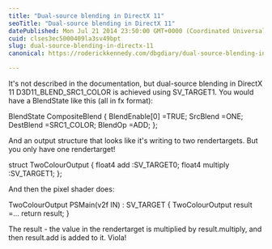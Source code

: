 ```yaml
---
title: "Dual-source blending in DirectX 11"
seoTitle: "Dual-source blending in DirectX 11"
datePublished: Mon Jul 21 2014 23:50:00 GMT+0000 (Coordinated Universal Time)
cuid: clses3ec5000409la3sv49bpt
slug: dual-source-blending-in-directx-11
canonical: https://roderickkennedy.com/dbgdiary/dual-source-blending-in-directx-11

---
```


It's not described in the documentation, but dual-source blending in DirectX 11 D3D11\_BLEND\_SRC1\_COLOR is achieved using SV\_TARGET1. You would have a BlendState like this (all in fx format):

BlendState CompositeBlend { BlendEnable\[0\] =TRUE; SrcBlend =ONE; DestBlend =SRC1\_COLOR; BlendOp =ADD; };

And an output structure that looks like it's writing to two rendertargets. But you only have one rendertarget!

struct TwoColourOutput { float4 add :SV\_TARGET0; float4 multiply :SV\_TARGET1; };

And then the pixel shader does:

TwoColourOutput PSMain(v2f IN) : SV\_TARGET { TwoColourOutput result =... return result; }

The result - the value in the rendertarget is multiplied by result.multiply, and then result.add is added to it. Viola!